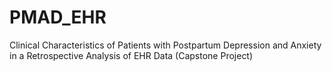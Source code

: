 # PMAD_EHR
Clinical Characteristics of Patients with Postpartum Depression and Anxiety in a Retrospective Analysis of EHR Data (Capstone Project)

